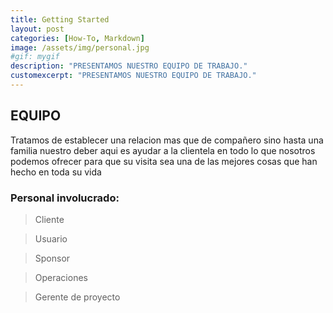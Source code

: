 ```yaml
---
title: Getting Started
layout: post
categories: [How-To, Markdown]
image: /assets/img/personal.jpg
#gif: mygif
description: "PRESENTAMOS NUESTRO EQUIPO DE TRABAJO."
customexcerpt: "PRESENTAMOS NUESTRO EQUIPO DE TRABAJO."
---
```


## EQUIPO

Tratamos de establecer una relacion mas que de compañero sino hasta una familia nuestro deber aqui es ayudar a la clientela en todo lo que nosotros podemos ofrecer para que su visita sea una de las mejores cosas que han hecho en toda su vida


### Personal involucrado:

>Cliente

>Usuario

>Sponsor

>Operaciones

>Gerente de proyecto

